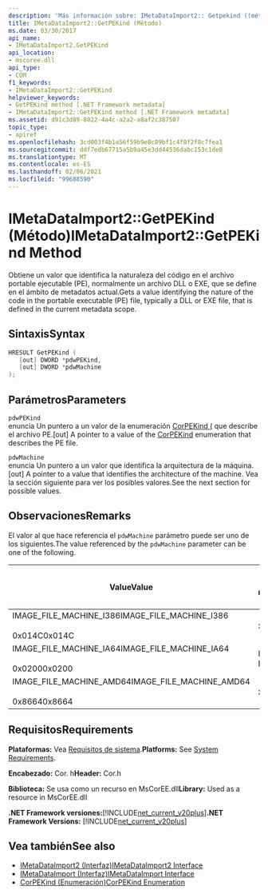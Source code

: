 ```yaml
---
description: 'Más información sobre: IMetaDataImport2:: Getpekind ((método)'
title: IMetaDataImport2::GetPEKind (Método)
ms.date: 03/30/2017
api_name:
- IMetaDataImport2.GetPEKind
api_location:
- mscoree.dll
api_type:
- COM
f1_keywords:
- IMetaDataImport2::GetPEKind
helpviewer_keywords:
- GetPEKind method [.NET Framework metadata]
- IMetaDataImport2::GetPEKind method [.NET Framework metadata]
ms.assetid: d91c3d89-8022-4a4c-a2a2-a8af2c387507
topic_type:
- apiref
ms.openlocfilehash: 3cd003f4b1a56f59b9e8c89bf1c4f8f2f8c7fea1
ms.sourcegitcommit: ddf7edb67715a5b9a45e3dd44536dabc153c1de0
ms.translationtype: MT
ms.contentlocale: es-ES
ms.lasthandoff: 02/06/2021
ms.locfileid: "99688590"
---
```

# <a name="imetadataimport2getpekind-method"></a><span data-ttu-id="f8515-103">IMetaDataImport2::GetPEKind (Método)</span><span class="sxs-lookup"><span data-stu-id="f8515-103">IMetaDataImport2::GetPEKind Method</span></span>

<span data-ttu-id="f8515-104">Obtiene un valor que identifica la naturaleza del código en el archivo portable ejecutable (PE), normalmente un archivo DLL o EXE, que se define en el ámbito de metadatos actual.</span><span class="sxs-lookup"><span data-stu-id="f8515-104">Gets a value identifying the nature of the code in the portable executable (PE) file, typically a DLL or EXE file, that is defined in the current metadata scope.</span></span>  
  
## <a name="syntax"></a><span data-ttu-id="f8515-105">Sintaxis</span><span class="sxs-lookup"><span data-stu-id="f8515-105">Syntax</span></span>  
  
```cpp  
HRESULT GetPEKind (  
   [out] DWORD *pdwPEKind,  
   [out] DWORD *pdwMachine  
);  
```  
  
## <a name="parameters"></a><span data-ttu-id="f8515-106">Parámetros</span><span class="sxs-lookup"><span data-stu-id="f8515-106">Parameters</span></span>  

 `pdwPEKind`  
 <span data-ttu-id="f8515-107">enuncia Un puntero a un valor de la enumeración [CorPEKind (](corpekind-enumeration.md) que describe el archivo PE.</span><span class="sxs-lookup"><span data-stu-id="f8515-107">[out] A pointer to a value of the [CorPEKind](corpekind-enumeration.md) enumeration that describes the PE file.</span></span>  
  
 `pdwMachine`  
 <span data-ttu-id="f8515-108">enuncia Un puntero a un valor que identifica la arquitectura de la máquina.</span><span class="sxs-lookup"><span data-stu-id="f8515-108">[out] A pointer to a value that identifies the architecture of the machine.</span></span> <span data-ttu-id="f8515-109">Vea la sección siguiente para ver los posibles valores.</span><span class="sxs-lookup"><span data-stu-id="f8515-109">See the next section for possible values.</span></span>  
  
## <a name="remarks"></a><span data-ttu-id="f8515-110">Observaciones</span><span class="sxs-lookup"><span data-stu-id="f8515-110">Remarks</span></span>  

 <span data-ttu-id="f8515-111">El valor al que hace referencia el `pdwMachine` parámetro puede ser uno de los siguientes.</span><span class="sxs-lookup"><span data-stu-id="f8515-111">The value referenced by the `pdwMachine` parameter can be one of the following.</span></span>  
  
|<span data-ttu-id="f8515-112">Value</span><span class="sxs-lookup"><span data-stu-id="f8515-112">Value</span></span>|<span data-ttu-id="f8515-113">Arquitectura de la máquina</span><span class="sxs-lookup"><span data-stu-id="f8515-113">Machine architecture</span></span>|  
|-----------|--------------------------|  
|<span data-ttu-id="f8515-114">IMAGE_FILE_MACHINE_I386</span><span class="sxs-lookup"><span data-stu-id="f8515-114">IMAGE_FILE_MACHINE_I386</span></span><br /><br /> <span data-ttu-id="f8515-115">0x014C</span><span class="sxs-lookup"><span data-stu-id="f8515-115">0x014C</span></span>|<span data-ttu-id="f8515-116">x86</span><span class="sxs-lookup"><span data-stu-id="f8515-116">x86</span></span>|  
|<span data-ttu-id="f8515-117">IMAGE_FILE_MACHINE_IA64</span><span class="sxs-lookup"><span data-stu-id="f8515-117">IMAGE_FILE_MACHINE_IA64</span></span><br /><br /> <span data-ttu-id="f8515-118">0x0200</span><span class="sxs-lookup"><span data-stu-id="f8515-118">0x0200</span></span>|<span data-ttu-id="f8515-119">IPF de Intel</span><span class="sxs-lookup"><span data-stu-id="f8515-119">Intel IPF</span></span>|  
|<span data-ttu-id="f8515-120">IMAGE_FILE_MACHINE_AMD64</span><span class="sxs-lookup"><span data-stu-id="f8515-120">IMAGE_FILE_MACHINE_AMD64</span></span><br /><br /> <span data-ttu-id="f8515-121">0x8664</span><span class="sxs-lookup"><span data-stu-id="f8515-121">0x8664</span></span>|<span data-ttu-id="f8515-122">x64</span><span class="sxs-lookup"><span data-stu-id="f8515-122">x64</span></span>|  
  
## <a name="requirements"></a><span data-ttu-id="f8515-123">Requisitos</span><span class="sxs-lookup"><span data-stu-id="f8515-123">Requirements</span></span>  

 <span data-ttu-id="f8515-124">**Plataformas:** Vea [Requisitos de sistema](../../get-started/system-requirements.md).</span><span class="sxs-lookup"><span data-stu-id="f8515-124">**Platforms:** See [System Requirements](../../get-started/system-requirements.md).</span></span>  
  
 <span data-ttu-id="f8515-125">**Encabezado:** Cor. h</span><span class="sxs-lookup"><span data-stu-id="f8515-125">**Header:** Cor.h</span></span>  
  
 <span data-ttu-id="f8515-126">**Biblioteca:** Se usa como un recurso en MsCorEE.dll</span><span class="sxs-lookup"><span data-stu-id="f8515-126">**Library:** Used as a resource in MsCorEE.dll</span></span>  
  
 <span data-ttu-id="f8515-127">**.NET Framework versiones:**[!INCLUDE[net_current_v20plus](../../../../includes/net-current-v20plus-md.md)]</span><span class="sxs-lookup"><span data-stu-id="f8515-127">**.NET Framework Versions:** [!INCLUDE[net_current_v20plus](../../../../includes/net-current-v20plus-md.md)]</span></span>  
  
## <a name="see-also"></a><span data-ttu-id="f8515-128">Vea también</span><span class="sxs-lookup"><span data-stu-id="f8515-128">See also</span></span>

- [<span data-ttu-id="f8515-129">IMetaDataImport2 (Interfaz)</span><span class="sxs-lookup"><span data-stu-id="f8515-129">IMetaDataImport2 Interface</span></span>](imetadataimport2-interface.md)
- [<span data-ttu-id="f8515-130">IMetaDataImport (Interfaz)</span><span class="sxs-lookup"><span data-stu-id="f8515-130">IMetaDataImport Interface</span></span>](imetadataimport-interface.md)
- [<span data-ttu-id="f8515-131">CorPEKind (Enumeración)</span><span class="sxs-lookup"><span data-stu-id="f8515-131">CorPEKind Enumeration</span></span>](corpekind-enumeration.md)
